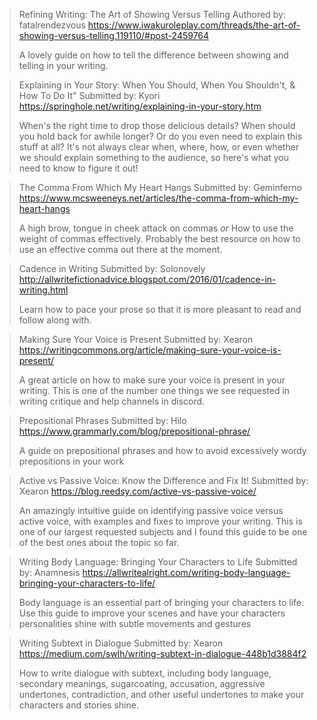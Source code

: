 > Refining Writing: The Art of Showing Versus Telling
> Authored by: fatalrendezvous
> <https://www.iwakuroleplay.com/threads/the-art-of-showing-versus-telling.119110/#post-2459764>
> 
> A lovely guide on how to tell the difference between showing and telling in your writing. 

> Explaining in Your Story: When You Should, When You Shouldn't, & How To Do It"
> Submitted by: Kyori
> <https://springhole.net/writing/explaining-in-your-story.htm>
> 
> When's the right time to drop those delicious details? When should you hold back for awhile longer? Or do you even need to explain this stuff at all? It's not always clear when, where, how, or even whether we should explain something to the audience, so here's what you need to know to figure it out!

> The Comma From Which My Heart Hangs
> Submitted by: Geminferno
> <https://www.mcsweeneys.net/articles/the-comma-from-which-my-heart-hangs>
> 
> A high brow, tongue in cheek attack on commas *or* How to use the weight of commas effectively. Probably the best resource on how to use an effective comma out there at the moment.

> Cadence in Writing 
> Submitted by: Solonovely
> <http://allwritefictionadvice.blogspot.com/2016/01/cadence-in-writing.html>
> 
> Learn how to pace your prose so that it is more pleasant to read and follow along with.

> Making Sure Your Voice is Present
> Submitted by: Xearon
> <https://writingcommons.org/article/making-sure-your-voice-is-present/>
> 
> A great article on how to make sure your voice is present in your writing. This is one of the number one things we see requested in writing critique and help channels in discord. 

> Prepositional Phrases
> Submitted by: Hilo
> <https://www.grammarly.com/blog/prepositional-phrase/>
> 
> A guide on prepositional phrases and how to avoid excessively wordy prepositions in your work

> Active vs Passive Voice: Know the Difference and Fix It!
> Submitted by: Xearon
> <https://blog.reedsy.com/active-vs-passive-voice/>
> 
> An amazingly intuitive guide on identifying passive voice versus active voice, with examples and fixes to improve your writing. This is one of our largest requested subjects and I found this guide to be one of the best ones about the topic so far.

> Writing Body Language: Bringing Your Characters to Life
> Submitted by: Anamnesis
> <https://allwritealright.com/writing-body-language-bringing-your-characters-to-life/>
> 
> Body language is an essential part of bringing your characters to life. Use this guide to improve your scenes and have your characters personalities shine with subtle movements and gestures

> Writing Subtext in Dialogue
> Submitted by: Xearon
> <https://medium.com/swlh/writing-subtext-in-dialogue-448b1d3884f2>
> 
> How to write dialogue with subtext, including body language, secondary meanings, sugarcoating, accusation, aggressive undertones, contradiction, and other useful undertones to make your characters and stories shine.
